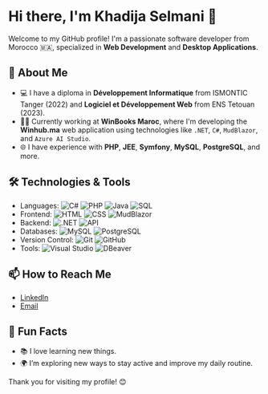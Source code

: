 # Hi there, I'm Khadija Selmani 👋

Welcome to my GitHub profile! I'm a passionate software developer from Morocco 🇲🇦, specialized in **Web Development** and **Desktop Applications**.

## 🚀 About Me
- 💻 I have a diploma in **Développement Informatique** from ISMONTIC Tanger (2022) and **Logiciel et Développement Web** from ENS Tetouan (2023).
- 👨‍💻 Currently working at **WinBooks Maroc**, where I'm developing the **Winhub.ma** web application using technologies like `.NET`, `C#`, `MudBlazor`, and `Azure AI Studio`.
- 🌐 I have experience with **PHP**, **JEE**, **Symfony**, **MySQL**, **PostgreSQL**, and more.


## 🛠️ Technologies & Tools
- Languages: ![C#](https://img.shields.io/badge/-C%23-blue) ![PHP](https://img.shields.io/badge/-PHP-777BB4) ![Java](https://img.shields.io/badge/-Java-orange) ![SQL](https://img.shields.io/badge/-SQL-lightgrey)
- Frontend: ![HTML](https://img.shields.io/badge/-HTML-E34F26) ![CSS](https://img.shields.io/badge/-CSS-1572B6) ![MudBlazor](https://img.shields.io/badge/-MudBlazor-blue)
- Backend: ![.NET](https://img.shields.io/badge/-.NET-512BD4) ![API](https://img.shields.io/badge/-API-lightgrey)
- Databases: ![MySQL](https://img.shields.io/badge/-MySQL-4479A1) ![PostgreSQL](https://img.shields.io/badge/-PostgreSQL-336791)
- Version Control: ![Git](https://img.shields.io/badge/-Git-F05032) ![GitHub](https://img.shields.io/badge/-GitHub-181717)
- Tools: ![Visual Studio](https://img.shields.io/badge/-Visual%20Studio-5C2D91) ![DBeaver](https://img.shields.io/badge/-DBeaver-006699)

## 📫 How to Reach Me
- [LinkedIn](https://www.linkedin.com/in/khadija-selmani-745241222?utm_source=share&utm_campaign=share_via&utm_content=profile&utm_medium=ios_app)
- [Email](mailto:khadijaselmani518@gmail.com)

## 🌟 Fun Facts
- 📚 I love learning new things.
- 🌍 I’m exploring new ways to stay active and improve my daily routine.

Thank you for visiting my profile! 😊

